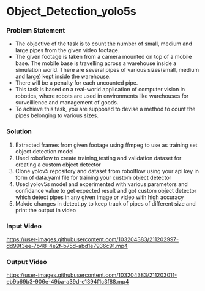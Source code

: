 # Object_Detection_yolo5s

### Problem Statement 

* The objective of the task is to count the number of small, medium and large pipes from the given video footage.
* The given footage is taken from a camera mounted on top of a mobile base. The mobile base is travelling across a warehouse inside a simulation world. There are several pipes of various sizes(small, medium and large) kept inside the warehouse.
* There will be a penalty for each uncounted pipe.
* This task is based on a real-world application of computer vision in robotics, where robots are used in environments like warehouses for surveillience and management of goods.
* To achieve this task, you are supposed to devise a method to count the pipes belonging to various sizes.

### Solution
1. Extracted frames from given footage using ffmpeg to use as training set object detection model
2. Used roboflow to create training,testing and validation dataset for creating a custom object detector
3. Clone yolov5 repository and dataset from robolflow using your api key in form of data.yaml file for training your custom object detector
4. Used yolov5s model and experimented with various parametors and confidance value to get expected result and got custom object detector which detect pipes in any given image or video with high accuracy
5. Makde changes in detect.py to keep track of pipes of different size and print the output in video

### Input Video


https://user-images.githubusercontent.com/103204383/211202997-dd99f3ee-7b48-4e2f-b75d-abd1e7936c91.mp4


### Output Video

https://user-images.githubusercontent.com/103204383/211203011-eb9b69b3-906e-49ba-a39d-e1394f1c3f88.mp4
